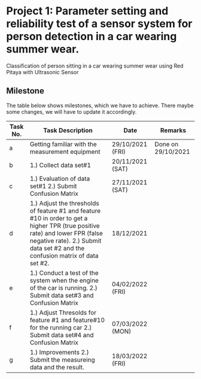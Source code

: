 # Project 1: Parameter setting and reliability test of a sensor system for person detection in a car wearing summer wear.

Classification of person sitting in a car wearing summer wear using Red Pitaya with Ultrasonic Sensor

## Milestone

The table below shows milestones, which we have to achieve. There maybe some changes, we will have to update it accordingly.

| Task No. 	| Task Description                                                                                                                              	| Date             	| Remarks 	|
|----------	|-----------------------------------------------------------------------------------------------------------------------------------------------	|------------------	|---------	|
| a        	| Getting familiar with the measurement equipment                                                                                               	| 29/10/2021 (FRI) 	| Done on 29/10/2021	|
| b        	| 1.) Collect data set#1                                                                                                      	| 20/11/2021 (SAT) 	|         	|
| c        	| 1.) Evaluation of data set#1    2.) Submit Confusion Matrix                                                                                      	| 27/11/2021 (SAT) 	|         	|
| d        	| 1.) Adjust the thresholds of feature #1 and feature #10 in order to get a higher TPR (true positive rate) and lower FPR (false negative rate).  2.) Submit data set #2 and the confusion matrix of data set #2. 	| 18/12/2021       	|         	|
| e        	| 1.) Conduct a test of the system when the engine of the car is running. 2.) Submit data set#3 and Confusion Matrix   	| 04/02/2022 (FRI)                 	|         	|
| f       	| 1.) Adjust Thresolds for feature #1 and feature#10 for the running car 2.) Submit data set#4 and Confusion Matrix	| 07/03/2022 (MON)                	|         	|
| g        	| 1.) Improvements 2.) Submit the measureing data and the result.                   	| 18/03/2022 (FRI)        	|